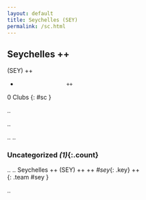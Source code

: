```yaml
---
layout: default
title: Seychelles (SEY)
permalink: /sc.html
---
```



## Seychelles   ++
(SEY)  ++
-                     ++
0 Clubs
{: #sc }


.. 




.. 




.. 
.. 


### Uncategorized _(1)_{:.count}


..
..
Seychelles  ++
 (SEY) ++
 ++
_#sey_{: .key} ++
<br>
{: .team #sey }




.. 
 
